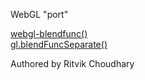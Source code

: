 WebGL "port"

[webgl-blendfunc()](http://www.github.com/Ritvik1512/webgl-blendfunc/webgl-blendfunc/webgl-blendfunc.html)  
[gl.blendFuncSeparate()](http://www.github.com/Ritvik1512/webgl-blendfunc/webgl-blendfunc/webgl-blendfuncseperate.html)

Authored by Ritvik Choudhary